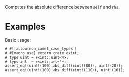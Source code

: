 Computes the absolute difference between `self` and `rhs`.

# Examples

Basic usage:

```
# #![allow(non_camel_case_types)]
# #[macro_use] extern crate exint;
# type uint = exint::uint<4>;
# type int  = exint::int<4>;
assert_eq!(uint!(100).abs_diff(uint!(80)), uint!(20));
assert_eq!(uint!(100).abs_diff(uint!(110)), uint!(10));
```
